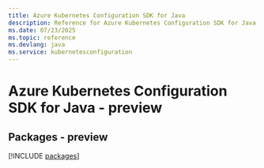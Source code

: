 ```yaml
---
title: Azure Kubernetes Configuration SDK for Java
description: Reference for Azure Kubernetes Configuration SDK for Java
ms.date: 07/23/2025
ms.topic: reference
ms.devlang: java
ms.service: kubernetesconfiguration
---
```

# Azure Kubernetes Configuration SDK for Java - preview
## Packages - preview
[!INCLUDE [packages](kubernetes-configuration-index.md)]